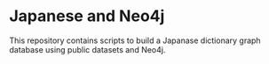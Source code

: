 # Japanese and Neo4j

This repository contains scripts to build a Japanase dictionary graph
database using public datasets and Neo4j.
